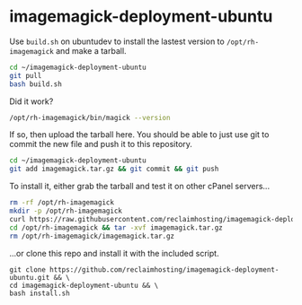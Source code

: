 # imagemagick-deployment-ubuntu

Use `build.sh` on ubuntudev to install the lastest version to `/opt/rh-imagemagick` and make a tarball.
```bash
cd ~/imagemagick-deployment-ubuntu
git pull
bash build.sh
```

Did it work?
```bash
/opt/rh-imagemagick/bin/magick --version
```

If so, then upload the tarball here. You should be able to just use git to commit the new file and push it to this repository.
```bash
cd ~/imagemagick-deployment-ubuntu
git add imagemagick.tar.gz && git commit && git push
```

To install it, either grab the tarball and test it on other cPanel servers...
```bash
rm -rf /opt/rh-imagemagick
mkdir -p /opt/rh-imagemagick
curl https://raw.githubusercontent.com/reclaimhosting/imagemagick-deployment-ubuntu/main/imagemagick.tar.gz -o /opt/rh-imagemagick/imagemagick.tar.gz
cd /opt/rh-imagemagick && tar -xvf imagemagick.tar.gz
rm /opt/rh-imagemagick/imagemagick.tar.gz
```

...or clone this repo and install it with the included script.
```
git clone https://github.com/reclaimhosting/imagemagick-deployment-ubuntu.git && \
cd imagemagick-deployment-ubuntu && \
bash install.sh
```
